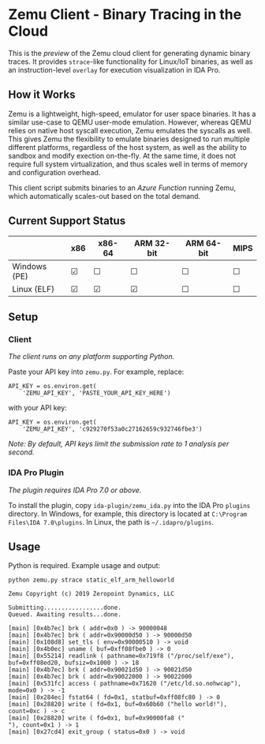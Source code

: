 # Zemu Client - Binary Tracing in the Cloud

This is the *preview* of the Zemu cloud client for generating dynamic binary traces. It provides `strace`-like functionality for Linux/IoT binaries, as well as an instruction-level `overlay` for execution visualization in IDA Pro.

## How it Works

Zemu is a lightweight, high-speed, emulator for user space binaries. It has a similar use-case to QEMU user-mode emulation. However, whereas QEMU relies on native host syscall execution, Zemu emulates the syscalls as well. This gives Zemu the flexibility to emulate binaries designed to run multiple different platforms, regardless of the host system, as well as the ability to sandbox and modify exection on-the-fly. At the same time, it does not require full system virtualization, and thus scales well in terms of memory and configuration overhead.

This client script submits binaries to an *Azure Function* running Zemu, which automatically scales-out based on the total demand.

## Current Support Status

|         | x86     | x86-64  | ARM 32-bit | ARM 64-bit | MIPS |
|---|---|---|---|---|---|
| Windows (PE) | &#9745; | &#9744; | &#9744; | &#9744; | &#9744; |
| Linux (ELF)   | &#9745; | &#9745; | &#9745; | &#9744; | &#9744; |

## Setup

### Client

*The client runs on any platform supporting Python.*

Paste your API key into `zemu.py`. For example, replace:

```
API_KEY = os.environ.get(
    'ZEMU_API_KEY', 'PASTE_YOUR_API_KEY_HERE')
```

with your API key:

```
API_KEY = os.environ.get(
    'ZEMU_API_KEY', 'c929270f53a0c27162659c932746fbe3')
```

*Note: By default, API keys limit the submission rate to 1 analysis per second.*

### IDA Pro Plugin

*The plugin requires IDA Pro 7.0 or above.*

To install the plugin, copy `ida-plugin/zemu_ida.py` into the IDA Pro `plugins` directory. In Windows, for example, this directory is located at `C:\Program Files\IDA 7.0\plugins`. In Linux, the path is `~/.idapro/plugins`.

## Usage

Python is required. Example usage and output:

```
python zemu.py strace static_elf_arm_helloworld

Zemu Copyright (c) 2019 Zeropoint Dynamics, LLC

Submitting.................done.
Queued. Awaiting results...done.

[main] [0x4b7ec] brk ( addr=0x0 ) -> 90000048
[main] [0x4b7ec] brk ( addr=0x90000d50 ) -> 90000d50
[main] [0x108d8] set_tls ( env=0x90000510 ) -> void
[main] [0x4b0ec] uname ( buf=0xff08fbe0 ) -> 0
[main] [0x55214] readlink ( pathname=0x719f8 ("/proc/self/exe"), buf=0xff08ed20, bufsiz=0x1000 ) -> 18
[main] [0x4b7ec] brk ( addr=0x90021d50 ) -> 90021d50
[main] [0x4b7ec] brk ( addr=0x90022000 ) -> 90022000
[main] [0x531fc] access ( pathname=0x71620 ("/etc/ld.so.nohwcap"), mode=0x0 ) -> -1
[main] [0x284ec] fstat64 ( fd=0x1, statbuf=0xff08fc80 ) -> 0
[main] [0x28820] write ( fd=0x1, buf=0x60b60 ("hello world!"), count=0xc ) -> c
[main] [0x28820] write ( fd=0x1, buf=0x90000fa8 ("
"), count=0x1 ) -> 1
[main] [0x27cd4] exit_group ( status=0x0 ) -> void
```
